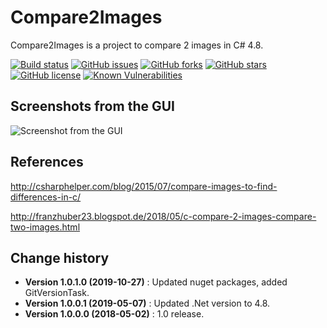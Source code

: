 # Compare2Images
Compare2Images is a project to compare 2 images in C# 4.8.

[![Build status](https://ci.appveyor.com/api/projects/status/7f5smko34w24nvjd?svg=true)](https://ci.appveyor.com/project/SeppPenner/compare2images)
[![GitHub issues](https://img.shields.io/github/issues/SeppPenner/Compare2Images.svg)](https://github.com/SeppPenner/Compare2Images/issues)
[![GitHub forks](https://img.shields.io/github/forks/SeppPenner/Compare2Images.svg)](https://github.com/SeppPenner/Compare2Images/network)
[![GitHub stars](https://img.shields.io/github/stars/SeppPenner/Compare2Images.svg)](https://github.com/SeppPenner/Compare2Images/stargazers)
[![GitHub license](https://img.shields.io/badge/license-AGPL-blue.svg)](https://raw.githubusercontent.com/SeppPenner/Compare2Images/master/License.txt)
[![Known Vulnerabilities](https://snyk.io/test/github/SeppPenner/Compare2Images/badge.svg)](https://snyk.io/test/github/SeppPenner/Compare2Images)

## Screenshots from the GUI
![Screenshot from the GUI](https://github.com/SeppPenner/Compare2Images/blob/master/Screenshot.PNG "Screenshot from the GUI")

## References
http://csharphelper.com/blog/2015/07/compare-images-to-find-differences-in-c/

http://franzhuber23.blogspot.de/2018/05/c-compare-2-images-compare-two-images.html

Change history
--------------

* **Version 1.0.1.0 (2019-10-27)** : Updated nuget packages, added GitVersionTask.
* **Version 1.0.0.1 (2019-05-07)** : Updated .Net version to 4.8.
* **Version 1.0.0.0 (2018-05-02)** : 1.0 release.
